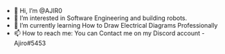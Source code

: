 - 👋 Hi, I’m @AJIR0
- 👀 I’m interested in Software Engineering and building robots.
- 🌱 I’m currently learning How to Draw Electrical Diagrams Professionally 
- 📫 How to reach me: You can Contact me on my Discord account - Ajiro#5453
